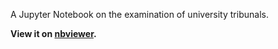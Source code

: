 A Jupyter Notebook on the examination of university tribunals.

**View it on [nbviewer](https://nbviewer.jupyter.org/github/Zopyrion/tribunal-outcomes/blob/master/tribunal-outcomes.ipynb).**
